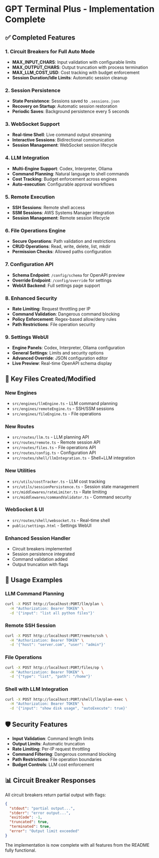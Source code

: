 # GPT Terminal Plus - Implementation Complete

## ✅ Completed Features

### 1. Circuit Breakers for Full Auto Mode
- **MAX_INPUT_CHARS**: Input validation with configurable limits
- **MAX_OUTPUT_CHARS**: Output truncation with process termination
- **MAX_LLM_COST_USD**: Cost tracking with budget enforcement
- **Session Duration/Idle Limits**: Automatic session cleanup

### 2. Session Persistence
- **State Persistence**: Sessions saved to `.sessions.json`
- **Recovery on Startup**: Automatic session restoration
- **Periodic Saves**: Background persistence every 5 seconds

### 3. WebSocket Support
- **Real-time Shell**: Live command output streaming
- **Interactive Sessions**: Bidirectional communication
- **Session Management**: WebSocket session lifecycle

### 4. LLM Integration
- **Multi-Engine Support**: Codex, Interpreter, Ollama
- **Command Planning**: Natural language to shell commands
- **Cost Tracking**: Budget enforcement across engines
- **Auto-execution**: Configurable approval workflows

### 5. Remote Execution
- **SSH Sessions**: Remote shell access
- **SSM Sessions**: AWS Systems Manager integration
- **Session Management**: Remote session lifecycle

### 6. File Operations Engine
- **Secure Operations**: Path validation and restrictions
- **CRUD Operations**: Read, write, delete, list, mkdir
- **Permission Checks**: Allowed paths configuration

### 7. Configuration API
- **Schema Endpoint**: `/config/schema` for OpenAPI preview
- **Override Endpoint**: `/config/override` for settings
- **WebUI Backend**: Full settings page support

### 8. Enhanced Security
- **Rate Limiting**: Request throttling per IP
- **Command Validation**: Dangerous command blocking
- **Policy Enforcement**: Regex-based allow/deny rules
- **Path Restrictions**: File operation security

### 9. Settings WebUI
- **Engine Panels**: Codex, Interpreter, Ollama configuration
- **General Settings**: Limits and security options
- **Advanced Override**: JSON configuration editor
- **Live Preview**: Real-time OpenAPI schema display

## 🔧 Key Files Created/Modified

### New Engines
- `src/engines/llmEngine.ts` - LLM command planning
- `src/engines/remoteEngine.ts` - SSH/SSM sessions
- `src/engines/fileEngine.ts` - File operations

### New Routes
- `src/routes/llm.ts` - LLM planning API
- `src/routes/remote.ts` - Remote session API
- `src/routes/files.ts` - File operations API
- `src/routes/config.ts` - Configuration API
- `src/routes/shell/llmIntegration.ts` - Shell+LLM integration

### New Utilities
- `src/utils/costTracker.ts` - LLM cost tracking
- `src/utils/sessionPersistence.ts` - Session state management
- `src/middlewares/rateLimiter.ts` - Rate limiting
- `src/middlewares/commandValidator.ts` - Command security

### WebSocket & UI
- `src/routes/shell/websocket.ts` - Real-time shell
- `public/settings.html` - Settings WebUI

### Enhanced Session Handler
- Circuit breakers implemented
- Session persistence integrated
- Command validation added
- Output truncation with flags

## 🚀 Usage Examples

### LLM Command Planning
```bash
curl -X POST http://localhost:PORT/llm/plan \
  -H "Authorization: Bearer TOKEN" \
  -d '{"input": "list all python files"}'
```

### Remote SSH Session
```bash
curl -X POST http://localhost:PORT/remote/ssh \
  -H "Authorization: Bearer TOKEN" \
  -d '{"host": "server.com", "user": "admin"}'
```

### File Operations
```bash
curl -X POST http://localhost:PORT/files/op \
  -H "Authorization: Bearer TOKEN" \
  -d '{"type": "list", "path": "/home"}'
```

### Shell with LLM Integration
```bash
curl -X POST http://localhost:PORT/shell/llm/plan-exec \
  -H "Authorization: Bearer TOKEN" \
  -d '{"input": "show disk usage", "autoExecute": true}'
```

## 🛡️ Security Features

- **Input Validation**: Command length limits
- **Output Limits**: Automatic truncation
- **Rate Limiting**: Per-IP request throttling
- **Command Filtering**: Dangerous command blocking
- **Path Restrictions**: File operation boundaries
- **Budget Controls**: LLM cost enforcement

## 📊 Circuit Breaker Responses

All circuit breakers return partial output with flags:
```json
{
  "stdout": "partial output...",
  "stderr": "error output...",
  "exitCode": -1,
  "truncated": true,
  "terminated": true,
  "error": "Output limit exceeded"
}
```

The implementation is now complete with all features from the README fully functional.